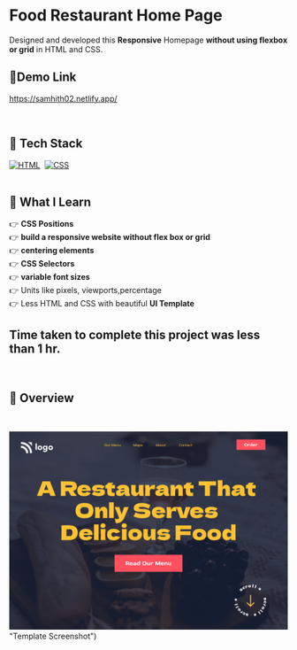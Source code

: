 # Food Restaurant Home Page

Designed and developed this **Responsive** Homepage **without using flexbox or grid** in HTML and CSS. 
<br>
## 🔗Demo Link
https://samhith02.netlify.app/


<br>


## 📌 Tech Stack

[![HTML](https://img.shields.io/badge/html5%20-%23E34F26.svg?&style=for-the-badge&logo=html5&logoColor=white)](https://github.com/pk170970)&nbsp;
[![CSS](https://img.shields.io/badge/css3%20-%231572B6.svg?&style=for-the-badge&logo=css3&logoColor=white)](https://github.com/pk170970)&nbsp;
<br>
<br>



## 📌 What I Learn


  👉 **CSS Positions**  <br>
  👉 **build a responsive website without flex box or grid** <br>
  👉 **centering elements** <br>
  👉 **CSS Selectors**  <br> 
  👉 **variable font sizes** <br>
  👉 Units like pixels, viewports,percentage  <br>
  👉 Less HTML and CSS with beautiful **UI Template** <br>


## Time taken to complete this project was less than **1 hr**.
<br>

## 📌 Overview

<br>

![Screenshot](./preview2.png) "Template Screenshot")
